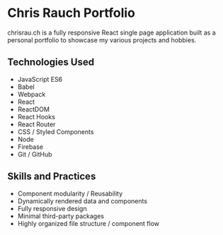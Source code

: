 # Chris Rauch Portfolio

chrisrau.ch is a fully responsive React single page application built as a personal portfolio to showcase my various projects and hobbies.

## Technologies Used

* JavaScript ES6
* Babel
* Webpack
* React
* ReactDOM
* React Hooks
* React Router
* CSS / Styled Components
* Node
* Firebase
* Git / GitHub

## Skills and Practices

* Component modularity / Reusability
* Dynamically rendered data and components
* Fully responsive design
* Minimal third-party packages
* Highly organized file structure / component flow
